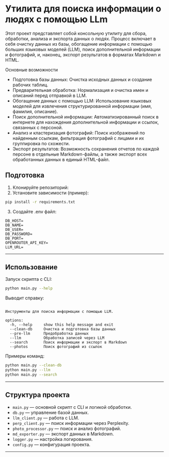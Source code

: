 # Утилита для поиска информации о людях с помощью LLm

Этот проект представляет собой консольную утилиту для сбора, обработки, анализа и экспорта данных о людях. Процесс включает в себя очистку данных из базы, обогащение информации с помощью больших языковых моделей (LLM), поиск дополнительной информации и фотографий, и, наконец, экспорт результатов в форматах Markdown и HTML.

Основные возможности
- Подготовка базы данных: Очистка исходных данных и создание рабочих таблиц.
- Предварительная обработка: Нормализация и очистка имен и описаний перед отправкой в LLM.
- Обогащение данных с помощью LLM: Использование языковых моделей для извлечения структурированной информации (имя, фамилия, описание).
- Поиск дополнительной информации: Автоматизированный поиск в интернете для нахождения дополнительной информации и ссылок, связанных с персоной.
- Анализ и кластеризация фотографий: Поиск изображений по найденным ссылкам, фильтрация фотографий с лицами и их группировка по схожести.
- Экспорт результатов: Возможность сохранения отчетов по каждой персоне в отдельные Markdown-файлы, а также экспорт всех обработанных данных в единый HTML-файл.

## Подготовка

1. Клонируйте репозиторий:
2. Установите зависимости (пример):
```bash
pip install -r requirements.txt
```
3. Создайте .env файл:
```
DB_HOST=
DB_NAME=
DB_USER=
DB_PASSWORD=
DB_PORT=
OPENROUTER_API_KEY=
LLM_URL=
```
---

## Использование
Запуск скрипта с CLI:
```bash
python main.py --help
```
Выводит справку:
```text

Инструменты для поиска информации с помощью LLM.

options:
  -h, --help     show this help message and exit
  --clean-db     Очистка и подготовка базы данных
  --pre-llm      Предобработка данных
  --llm          Обработка записей через LLM
  --search       Поиск информации и экспорт в Markdown
  --photos       Поиск фотографий из ссылок
```
Примеры команд:

```bash
python main.py --clean-db
python main.py --llm
python main.py --search
```
---
## Структура проекта
* `main.py` — основной скрипт с CLI и логикой обработки.
* `db.py` — управление базой данных.
* `llm_client.py` — работа с LLM.
* `perp_client.py` — поиск информации через Perplexity.
* `photo_processor.py` — поиск и анализ фотографий.
* `md_exporter.py` — экспорт данных в Markdown.
* `logger.py` — настройка логирования.
* `config.py` — конфигурация проекта.
---
